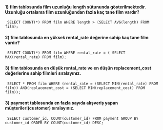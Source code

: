 #### 1) film tablosunda film uzunluğu length sütununda gösterilmektedir. Uzunluğu ortalama film uzunluğundan fazla kaç tane film vardır?
``` SELECT COUNT(*) FROM film WHERE length > (SELECT AVG(length) FROM film);```

#### 2) film tablosunda en yüksek rental_rate değerine sahip kaç tane film vardır?
``` SELECT COUNT(*) FROM film WHERE rental_rate = (	SELECT MAX(rental_rate) FROM film);```

#### 3) film tablosunda en düşük rental_rate ve en düşün replacement_cost değerlerine sahip filmleri sıralayınız.
``` SELECT * FROM film WHERE (rental_rate = (SELECT MIN(rental_rate) FROM film)) AND(replacement_cost = (SELECT MIN(replacement_cost) FROM film));```

#### 3) payment tablosunda en fazla sayıda alışveriş yapan müşterileri(customer) sıralayınız.
``` SELECT customer_id, COUNT(customer_id) FROM payment GROUP BY customer_id ORDER BY COUNT(customer_id) DESC;```
